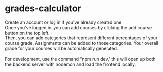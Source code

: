 ﻿# grades-calculator
Create an account or log in if you've already created one.<br/>
Once you've logged in, you can add courses by clicking the add course button on the top left.<br/>
Then, you can add categories that represent different percentages of your course grade. Assignments can be added to those categories. Your overall grade for your courses will be automatically generated.
<br/><br/>
For development, use the command "npm run dev," this will open up both the backend server with nodemon and load the frontend locally.
